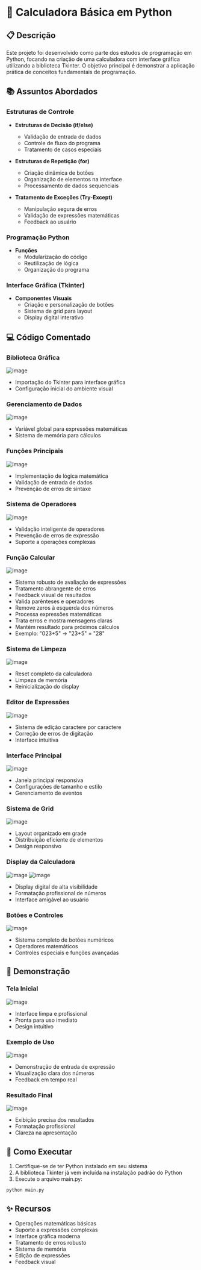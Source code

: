 # 🧮 Calculadora Básica em Python

## 📋 Descrição
Este projeto foi desenvolvido como parte dos estudos de programação em Python, focando na criação de uma calculadora com interface gráfica utilizando a biblioteca Tkinter. O objetivo principal é demonstrar a aplicação prática de conceitos fundamentais de programação.

## 📚 Assuntos Abordados

### Estruturas de Controle
- **Estruturas de Decisão (if/else)**
  - Validação de entrada de dados
  - Controle de fluxo do programa
  - Tratamento de casos especiais

- **Estruturas de Repetição (for)**
  - Criação dinâmica de botões
  - Organização de elementos na interface
  - Processamento de dados sequenciais

- **Tratamento de Exceções (Try-Except)**
  - Manipulação segura de erros
  - Validação de expressões matemáticas
  - Feedback ao usuário

### Programação Python
- **Funções**
  - Modularização do código
  - Reutilização de lógica
  - Organização do programa

### Interface Gráfica (Tkinter)
- **Componentes Visuais**
  - Criação e personalização de botões
  - Sistema de grid para layout
  - Display digital interativo

## 💻 Código Comentado

### Biblioteca Gráfica
![image](https://github.com/user-attachments/assets/93137b91-77de-4be1-b5d3-2733075de444)
- Importação do Tkinter para interface gráfica
- Configuração inicial do ambiente visual

### Gerenciamento de Dados
![image](https://github.com/user-attachments/assets/e084fec2-33c1-4fbc-b2ce-29a93f9e4063)
- Variável global para expressões matemáticas
- Sistema de memória para cálculos

### Funções Principais
![image](https://github.com/user-attachments/assets/222e696e-e8a7-4ba2-a118-1e8dfc19d9c8)
- Implementação de lógica matemática
- Validação de entrada de dados
- Prevenção de erros de sintaxe

### Sistema de Operadores
![image](https://github.com/user-attachments/assets/6f0bb7b8-3e48-4152-9bf4-6a4a607a48cc)
- Validação inteligente de operadores
- Prevenção de erros de expressão
- Suporte a operações complexas

### Função Calcular
![image](https://github.com/user-attachments/assets/55501244-1c45-4758-b4bc-344b687b3aad)

- Sistema robusto de avaliação de expressões
- Tratamento abrangente de erros
- Feedback visual de resultados
- Valida parênteses e operadores
- Remove zeros à esquerda dos números
- Processa expressões matemáticas
- Trata erros e mostra mensagens claras
- Mantém resultado para próximos cálculos
- Exemplo: "023+5" → "23+5" = "28"

### Sistema de Limpeza
![image](https://github.com/user-attachments/assets/80bc3628-b44f-45dc-bb85-f0ef22f1a23e)
- Reset completo da calculadora
- Limpeza de memória
- Reinicialização do display

### Editor de Expressões
![image](https://github.com/user-attachments/assets/a6cfb912-1c6f-4a8e-b755-77f2c5ef9c31)
- Sistema de edição caractere por caractere
- Correção de erros de digitação
- Interface intuitiva

### Interface Principal
![image](https://github.com/user-attachments/assets/84b391b9-3c28-42c7-b11d-f7fce9f07b14)
- Janela principal responsiva
- Configurações de tamanho e estilo
- Gerenciamento de eventos

### Sistema de Grid
![image](https://github.com/user-attachments/assets/b74edeb1-b5c0-49e4-ae4f-152b5af00dd0)
- Layout organizado em grade
- Distribuição eficiente de elementos
- Design responsivo

### Display da Calculadora
![image](https://github.com/user-attachments/assets/4c1f597d-7ad8-4edc-8d94-734f86e57963)
![image](https://github.com/user-attachments/assets/a65399fb-b227-4f8c-bd9c-c5893fb65154)
- Display digital de alta visibilidade
- Formatação profissional de números
- Interface amigável ao usuário

### Botões e Controles
![image](https://github.com/user-attachments/assets/24238d61-4b87-45a1-bd0e-355ed6794817)
- Sistema completo de botões numéricos
- Operadores matemáticos
- Controles especiais e funções avançadas

## 📱 Demonstração

### Tela Inicial
![image](https://github.com/user-attachments/assets/c4b3d4c0-1a0a-4f73-9040-9114ed438ffc)
- Interface limpa e profissional
- Pronta para uso imediato
- Design intuitivo

### Exemplo de Uso
![image](https://github.com/user-attachments/assets/41d367ab-0699-4d9c-8131-a837dc430f2a)
- Demonstração de entrada de expressão
- Visualização clara dos números
- Feedback em tempo real

### Resultado Final
![image](https://github.com/user-attachments/assets/c85032c7-b846-4a2a-89c4-a0b21b68efad)
- Exibição precisa dos resultados
- Formatação profissional
- Clareza na apresentação

## 🚀 Como Executar
1. Certifique-se de ter Python instalado em seu sistema
2. A biblioteca Tkinter já vem incluída na instalação padrão do Python
3. Execute o arquivo main.py:
```bash
python main.py
```

## ✨ Recursos
- Operações matemáticas básicas
- Suporte a expressões complexas
- Interface gráfica moderna
- Tratamento de erros robusto
- Sistema de memória
- Edição de expressões
- Feedback visual

